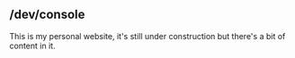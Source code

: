## /dev/console

This is my personal website, it's still under construction but there's a bit of content in it.

